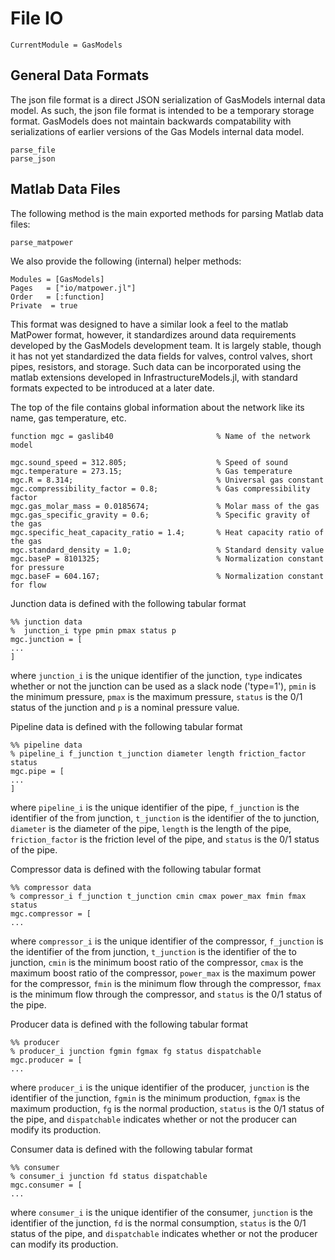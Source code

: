 # File IO

```@meta
CurrentModule = GasModels
```

## General Data Formats

The json file format is a direct JSON serialization of GasModels internal data model. As such, the json file format is intended to be a temporary storage format. GasModels does not maintain backwards
compatability with serializations of earlier versions of the Gas Models internal data model.

```@docs
parse_file
parse_json
```

## Matlab Data Files

The following method is the main exported methods for parsing Matlab data files:

```@docs
parse_matpower
```

We also provide the following (internal) helper methods:

```@autodocs
Modules = [GasModels]
Pages   = ["io/matpower.jl"]
Order   = [:function]
Private  = true
```

This format was designed to have a similar look a feel to the matlab MatPower format, however, it standardizes around data requirements developed by the GasModels development team. It is largely stable, though it has not yet standardized the data fields for valves, control valves, short pipes, resistors, and storage.  Such data can be incorporated using the matlab extensions developed in InfrastructureModels.jl, with standard formats expected to be introduced at a later date.

The top of the file contains global information about the network like its name, gas temperature, etc.

```
function mgc = gaslib40                       % Name of the network model

mgc.sound_speed = 312.805;                    % Speed of sound
mgc.temperature = 273.15;                     % Gas temperature
mgc.R = 8.314;                                % Universal gas constant
mgc.compressibility_factor = 0.8;             % Gas compressibility factor
mgc.gas_molar_mass = 0.0185674;               % Molar mass of the gas
mgc.gas_specific_gravity = 0.6;               % Specific gravity of the gas
mgc.specific_heat_capacity_ratio = 1.4;       % Heat capacity ratio of the gas
mgc.standard_density = 1.0;                   % Standard density value
mgc.baseP = 8101325;                          % Normalization constant for pressure
mgc.baseF = 604.167;                          % Normalization constant for flow
```

Junction data is defined with the following tabular format

```
%% junction data
%  junction_i type pmin pmax status p
mgc.junction = [
...
]
```

where `junction_i` is the unique identifier of the junction, `type` indicates whether or not the junction can be used as a slack node ('type=1'), `pmin` is the minimum pressure, `pmax` is the maximum pressure, `status` is the 0/1 status of the junction and `p` is a nominal pressure value.

Pipeline data is defined with the following tabular format

```
%% pipeline data
% pipeline_i f_junction t_junction diameter length friction_factor status
mgc.pipe = [
...
]
```

where `pipeline_i` is the unique identifier of the pipe, `f_junction` is the identifier of the from junction, `t_junction` is the identifier of the to junction, `diameter` is the diameter of the pipe, `length` is the length of the pipe, `friction_factor` is the friction level of the pipe, and `status` is the 0/1 status of the pipe.

Compressor data is defined with the following tabular format

```
%% compressor data
% compressor_i f_junction t_junction cmin cmax power_max fmin fmax status
mgc.compressor = [
...
```

where `compressor_i` is the unique identifier of the compressor, `f_junction` is the identifier of the from junction, `t_junction` is the identifier of the to junction, `cmin` is the minimum boost ratio of the compressor, `cmax` is the maximum boost ratio of the compressor, `power_max` is the maximum power for the compressor, `fmin` is the minimum flow through the compressor, `fmax` is the minimum flow through the compressor, and `status` is the 0/1 status of the pipe.

Producer data is defined with the following tabular format

```
%% producer
% producer_i junction fgmin fgmax fg status dispatchable
mgc.producer = [
...
```

where `producer_i` is the unique identifier of the producer, `junction` is the identifier of the junction, `fgmin` is the minimum production, `fgmax` is the maximum production, `fg` is the normal production, `status` is the 0/1 status of the pipe, and `dispatchable` indicates whether or not the producer can modify its production.

Consumer data is defined with the following tabular format


```
%% consumer
% consumer_i junction fd status dispatchable
mgc.consumer = [
...
```

where `consumer_i` is the unique identifier of the consumer, `junction` is the identifier of the junction, `fd` is the normal consumption, `status` is the 0/1 status of the pipe, and `dispatchable` indicates whether or not the producer can modify its production.
